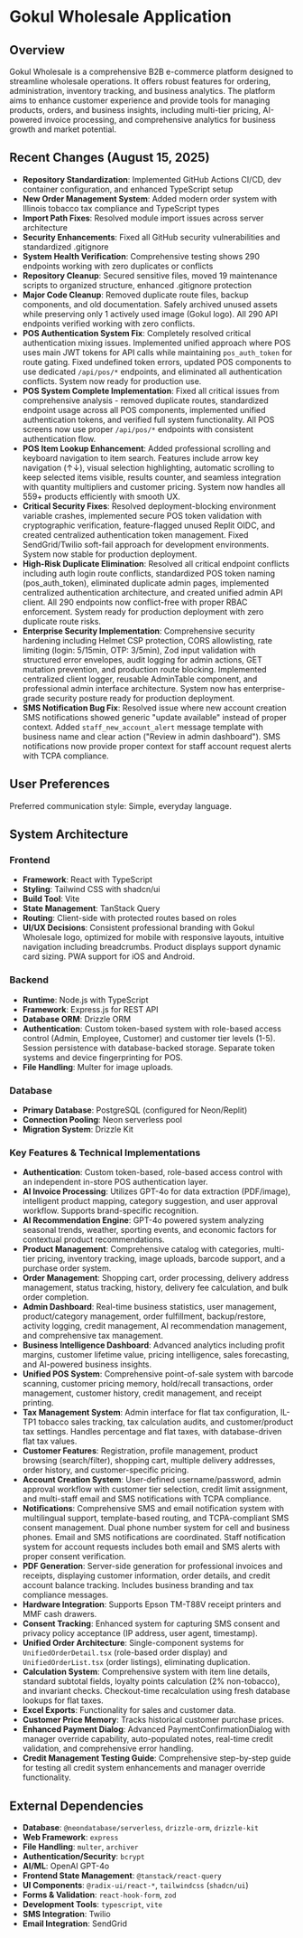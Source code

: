# Gokul Wholesale Application

## Overview
Gokul Wholesale is a comprehensive B2B e-commerce platform designed to streamline wholesale operations. It offers robust features for ordering, administration, inventory tracking, and business analytics. The platform aims to enhance customer experience and provide tools for managing products, orders, and business insights, including multi-tier pricing, AI-powered invoice processing, and comprehensive analytics for business growth and market potential.

## Recent Changes (August 15, 2025)
- **Repository Standardization**: Implemented GitHub Actions CI/CD, dev container configuration, and enhanced TypeScript setup
- **New Order Management System**: Added modern order system with Illinois tobacco tax compliance and TypeScript types
- **Import Path Fixes**: Resolved module import issues across server architecture  
- **Security Enhancements**: Fixed all GitHub security vulnerabilities and standardized .gitignore
- **System Health Verification**: Comprehensive testing shows 290 endpoints working with zero duplicates or conflicts
- **Repository Cleanup**: Secured sensitive files, moved 19 maintenance scripts to organized structure, enhanced .gitignore protection
- **Major Code Cleanup**: Removed duplicate route files, backup components, and old documentation. Safely archived unused assets while preserving only 1 actively used image (Gokul logo). All 290 API endpoints verified working with zero conflicts.
- **POS Authentication System Fix**: Completely resolved critical authentication mixing issues. Implemented unified approach where POS uses main JWT tokens for API calls while maintaining `pos_auth_token` for route gating. Fixed undefined token errors, updated POS components to use dedicated `/api/pos/*` endpoints, and eliminated all authentication conflicts. System now ready for production use.
- **POS System Complete Implementation**: Fixed all critical issues from comprehensive analysis - removed duplicate routes, standardized endpoint usage across all POS components, implemented unified authentication tokens, and verified full system functionality. All POS screens now use proper `/api/pos/*` endpoints with consistent authentication flow.
- **POS Item Lookup Enhancement**: Added professional scrolling and keyboard navigation to item search. Features include arrow key navigation (↑↓), visual selection highlighting, automatic scrolling to keep selected items visible, results counter, and seamless integration with quantity multipliers and customer pricing. System now handles all 559+ products efficiently with smooth UX.
- **Critical Security Fixes**: Resolved deployment-blocking environment variable crashes, implemented secure POS token validation with cryptographic verification, feature-flagged unused Replit OIDC, and created centralized authentication token management. Fixed SendGrid/Twilio soft-fail approach for development environments. System now stable for production deployment.
- **High-Risk Duplicate Elimination**: Resolved all critical endpoint conflicts including auth login route conflicts, standardized POS token naming (pos_auth_token), eliminated duplicate admin pages, implemented centralized authentication architecture, and created unified admin API client. All 290 endpoints now conflict-free with proper RBAC enforcement. System ready for production deployment with zero duplicate route risks.
- **Enterprise Security Implementation**: Comprehensive security hardening including Helmet CSP protection, CORS allowlisting, rate limiting (login: 5/15min, OTP: 3/5min), Zod input validation with structured error envelopes, audit logging for admin actions, GET mutation prevention, and production route blocking. Implemented centralized client logger, reusable AdminTable component, and professional admin interface architecture. System now has enterprise-grade security posture ready for production deployment.
- **SMS Notification Bug Fix**: Resolved issue where new account creation SMS notifications showed generic "update available" instead of proper context. Added `staff_new_account_alert` message template with business name and clear action ("Review in admin dashboard"). SMS notifications now provide proper context for staff account request alerts with TCPA compliance.

## User Preferences
Preferred communication style: Simple, everyday language.

## System Architecture

### Frontend
- **Framework**: React with TypeScript
- **Styling**: Tailwind CSS with shadcn/ui
- **Build Tool**: Vite
- **State Management**: TanStack Query
- **Routing**: Client-side with protected routes based on roles
- **UI/UX Decisions**: Consistent professional branding with Gokul Wholesale logo, optimized for mobile with responsive layouts, intuitive navigation including breadcrumbs. Product displays support dynamic card sizing. PWA support for iOS and Android.

### Backend
- **Runtime**: Node.js with TypeScript
- **Framework**: Express.js for REST API
- **Database ORM**: Drizzle ORM
- **Authentication**: Custom token-based system with role-based access control (Admin, Employee, Customer) and customer tier levels (1-5). Session persistence with database-backed storage. Separate token systems and device fingerprinting for POS.
- **File Handling**: Multer for image uploads.

### Database
- **Primary Database**: PostgreSQL (configured for Neon/Replit)
- **Connection Pooling**: Neon serverless pool
- **Migration System**: Drizzle Kit

### Key Features & Technical Implementations
- **Authentication**: Custom token-based, role-based access control with an independent in-store POS authentication layer.
- **AI Invoice Processing**: Utilizes GPT-4o for data extraction (PDF/image), intelligent product mapping, category suggestion, and user approval workflow. Supports brand-specific recognition.
- **AI Recommendation Engine**: GPT-4o powered system analyzing seasonal trends, weather, sporting events, and economic factors for contextual product recommendations.
- **Product Management**: Comprehensive catalog with categories, multi-tier pricing, inventory tracking, image uploads, barcode support, and a purchase order system.
- **Order Management**: Shopping cart, order processing, delivery address management, status tracking, history, delivery fee calculation, and bulk order completion.
- **Admin Dashboard**: Real-time business statistics, user management, product/category management, order fulfillment, backup/restore, activity logging, credit management, AI recommendation management, and comprehensive tax management.
- **Business Intelligence Dashboard**: Advanced analytics including profit margins, customer lifetime value, pricing intelligence, sales forecasting, and AI-powered business insights.
- **Unified POS System**: Comprehensive point-of-sale system with barcode scanning, customer pricing memory, hold/recall transactions, order management, customer history, credit management, and receipt printing.
- **Tax Management System**: Admin interface for flat tax configuration, IL-TP1 tobacco sales tracking, tax calculation audits, and customer/product tax settings. Handles percentage and flat taxes, with database-driven flat tax values.
- **Customer Features**: Registration, profile management, product browsing (search/filter), shopping cart, multiple delivery addresses, order history, and customer-specific pricing.
- **Account Creation System**: User-defined username/password, admin approval workflow with customer tier selection, credit limit assignment, and multi-staff email and SMS notifications with TCPA compliance.
- **Notifications**: Comprehensive SMS and email notification system with multilingual support, template-based routing, and TCPA-compliant SMS consent management. Dual phone number system for cell and business phones. Email and SMS notifications are coordinated. Staff notification system for account requests includes both email and SMS alerts with proper consent verification.
- **PDF Generation**: Server-side generation for professional invoices and receipts, displaying customer information, order details, and credit account balance tracking. Includes business branding and tax compliance messages.
- **Hardware Integration**: Supports Epson TM-T88V receipt printers and MMF cash drawers.
- **Consent Tracking**: Enhanced system for capturing SMS consent and privacy policy acceptance (IP address, user agent, timestamp).
- **Unified Order Architecture**: Single-component systems for `UnifiedOrderDetail.tsx` (role-based order display) and `UnifiedOrderList.tsx` (order listings), eliminating duplication.
- **Calculation System**: Comprehensive system with item line details, standard subtotal fields, loyalty points calculation (2% non-tobacco), and invariant checks. Checkout-time recalculation using fresh database lookups for flat taxes.
- **Excel Exports**: Functionality for sales and customer data.
- **Customer Price Memory**: Tracks historical customer purchase prices.
- **Enhanced Payment Dialog**: Advanced PaymentConfirmationDialog with manager override capability, auto-populated notes, real-time credit validation, and comprehensive error handling.
- **Credit Management Testing Guide**: Comprehensive step-by-step guide for testing all credit system enhancements and manager override functionality.

## External Dependencies

- **Database**: `@neondatabase/serverless`, `drizzle-orm`, `drizzle-kit`
- **Web Framework**: `express`
- **File Handling**: `multer`, `archiver`
- **Authentication/Security**: `bcrypt`
- **AI/ML**: OpenAI GPT-4o
- **Frontend State Management**: `@tanstack/react-query`
- **UI Components**: `@radix-ui/react-*`, `tailwindcss` (`shadcn/ui`)
- **Forms & Validation**: `react-hook-form`, `zod`
- **Development Tools**: `typescript`, `vite`
- **SMS Integration**: Twilio
- **Email Integration**: SendGrid